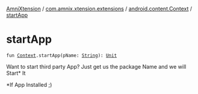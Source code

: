 [AmniXtension](../../index.md) / [com.amnix.xtension.extensions](../index.md) / [android.content.Context](index.md) / [startApp](./start-app.md)

# startApp

`fun `[`Context`](https://developer.android.com/reference/android/content/Context.html)`.startApp(pName: `[`String`](https://kotlinlang.org/api/latest/jvm/stdlib/kotlin/-string/index.html)`): `[`Unit`](https://kotlinlang.org/api/latest/jvm/stdlib/kotlin/-unit/index.html)

Want to start third party App? Just get us the package Name and we will Start* It

*If App Installed ;)


